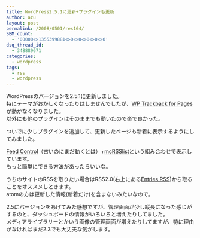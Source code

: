 ```yaml
---
title: WordPress2.5.1に更新+プラグインも更新
author: azu
layout: post
permalink: /2008/0501/res164/
SBM_count:
  - '00000<>1355399881<>0<>0<>0<>0<>0'
dsq_thread_id:
  - 348889671
categories:
  - wordpress
tags:
  - rss
  - wordpress
---
```

WordPressのバージョンを2.5.1に更新しました。  
特にテーマがおかしくなったりはしませんでしたが、[WP Trackback for Pages][1]が動かなくなりました。  
以外にも他のプラグインはそのままでも動いたので楽で良かった。

ついでに少しプラグインを追加して、更新したページも新着に表示するようにしてみました。

[Feed Control][2]（古いのにまだ動くとは）+[mcRSSlist][3]という組み合わせで表示しています。  
もっと簡単にできる方法があったらいいな。

うちのサイトのRSSを取りたい場合はRSS2.0(右上にある[Entries RSS][4])から取ることをオススメしときます。  
atomの方は更新した情報(新着だけ)を含まないみたいなので。

2.5にバージョンをあげてみた感想ですが、管理画面が少し縦長になった感じがするのと、ダッシュボードの情報がいろいろと増えたりしてました。  
メディアライブラリーとかいう画像の管理画面が増えたりしてますが、特に理由がなければまだ2.3でも大丈夫な気がします。

 [1]: http://blog.zacharyarmstrong.com/2006/09/16/wordpress-trackback-for-pages-plugin/ "プラグインのホームページを開く"
 [2]: http://www.silpstream.com/blog/ "プラグインのホームページを開く"
 [3]: http://matopc.myvnc.com/archives/2005/05/23/mcrsslist-en/ "プラグインのホームページを開く"
 [4]: https://efcl.info//feed/
